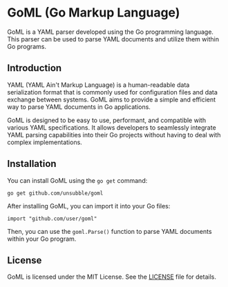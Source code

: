 # GoML (Go Markup Language)
GoML is a YAML parser developed using the Go programming language. This parser can be used to 
parse YAML documents and utilize them within Go programs.

## Introduction
  YAML (YAML Ain't Markup Language) is a human-readable data serialization format that is commonly 
used for configuration files and data exchange between systems. GoML aims to provide a simple and 
efficient way to parse YAML documents in Go applications.

  GoML is designed to be easy to use, performant, and compatible with various YAML specifications. 
It allows developers to seamlessly integrate YAML parsing capabilities into their Go projects 
without having to deal with complex implementations.

## Installation

You can install GoML using the `go get` command:

```
go get github.com/unsubble/goml
```

After installing GoML, you can import it into your Go files:

```
import "github.com/user/goml"
```

Then, you can use the `goml.Parse()` function to parse YAML documents within your Go program.

## License

GoML is licensed under the MIT License. See the [LICENSE](LICENSE) file for details.


